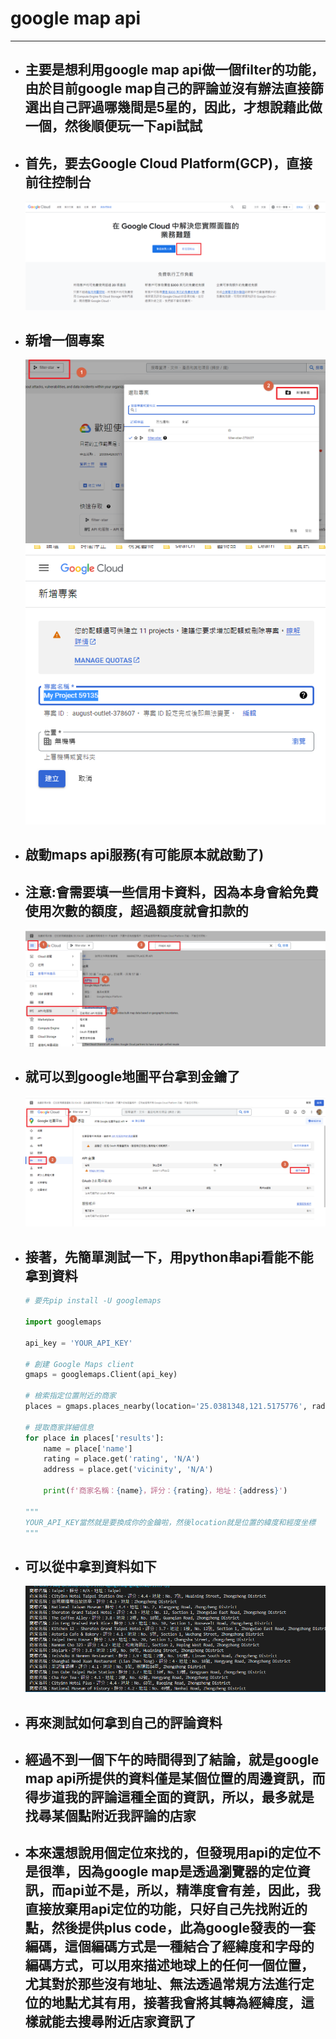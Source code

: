 # google map api
---

+ ## 主要是想利用google map api做一個filter的功能，由於目前google map自己的評論並沒有辦法直接篩選出自己評過哪幾間是5星的，因此，才想說藉此做一個，然後順便玩一下api試試
+ ## 首先，要去Google Cloud Platform(GCP)，直接前往控制台
    ![](Image/googlemapapi_1.png)
+ ## 新增一個專案
    ![](Image/googlemapapi_2.png)
    ![](Image/googlemapapi_3.png)
+ ## 啟動maps api服務(有可能原本就啟動了)
+ ## 注意:會需要填一些信用卡資料，因為本身會給免費使用次數的額度，超過額度就會扣款的
    ![](Image/googlemapapi_4.png)
+ ## 就可以到google地圖平台拿到金鑰了
    ![](Image/googlemapapi_5.png)
+ ## 接著，先簡單測試一下，用python串api看能不能拿到資料
    ```python
    # 要先pip install -U googlemaps

    import googlemaps

    api_key = 'YOUR_API_KEY'

    # 創建 Google Maps client
    gmaps = googlemaps.Client(api_key)

    # 檢索指定位置附近的商家
    places = gmaps.places_nearby(location='25.0381348,121.5175776', radius=1000)

    # 提取商家詳細信息
    for place in places['results']:
        name = place['name']
        rating = place.get('rating', 'N/A')
        address = place.get('vicinity', 'N/A')
        
        print(f'商家名稱：{name}，評分：{rating}，地址：{address}')  
    
    """
    YOUR_API_KEY當然就是要換成你的金鑰啦，然後location就是位置的緯度和經度坐標
    """  
    ```
+ ## 可以從中拿到資料如下
    ![](Image/googlemapapi_6.png)

+ ## 再來測試如何拿到自己的評論資料
+ ## 經過不到一個下午的時間得到了結論，就是google map api所提供的資料僅是某個位置的周邊資訊，而得步道我的評論這種全面的資訊，所以，最多就是找尋某個點附近我評論的店家
+ ## 本來還想說用個定位來找的，但發現用api的定位不是很準，因為google map是透過瀏覽器的定位資訊，而api並不是，所以，精準度會有差，因此，我直接放棄用api定位的功能，只好自己先找附近的點，然後提供plus code，此為google發表的一套編碼，這個編碼方式是一種結合了經緯度和字母的編碼方式，可以用來描述地球上的任何一個位置，尤其對於那些沒有地址、無法透過常規方法進行定位的地點尤其有用，接著我會將其轉為經緯度，這樣就能去搜尋附近店家資訊了